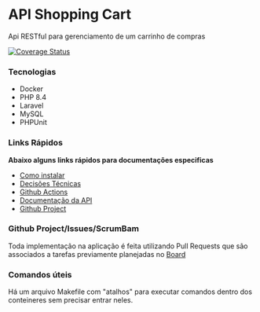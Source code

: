 # API Shopping Cart
Api RESTful para gerenciamento de um carrinho de compras

[![Coverage Status](https://coveralls.io/repos/github/alessandrofeitoza/api-shopping-cart/badge.svg?branch=main)](https://coveralls.io/github/alessandrofeitoza/api-shopping-cart?branch=main)

### Tecnologias
- Docker
- PHP 8.4
- Laravel
- MySQL
- PHPUnit

### Links Rápidos

**Abaixo alguns links rápidos para documentações especificas**

- [Como instalar](./help/INSTALL.md)
- [Decisões Técnicas](./help/TECHNICAL-DECISIONS.md)
- [Github Actions](./help/ACTIONS.md)
- [Documentação da API](http://localhost:8080/docs/index.html)
- [Github Project](https://github.com/users/alessandrofeitoza/projects/6/views/1)

### Github Project/Issues/ScrumBam
Toda implementação na aplicação é feita utilizando Pull Requests que são associados a tarefas previamente planejadas no [Board](https://github.com/users/alessandrofeitoza/projects/6/views/1)


### Comandos úteis
Há um arquivo Makefile com "atalhos" para executar comandos dentro dos conteineres sem precisar entrar neles.
